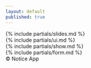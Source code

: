 ```yaml
---
layout: default
published: true
---
```

<section>
 {% include partials/slides.md %}
</section>
<section class = 'ui-case'>
  {% include partials/ui.md %}
</section>
<section class = 'show contain'>
 {% include partials/show.md %}
</section>
<section class = 'fmodal contain flex'>
  {% include partials/form.md %}
  <div id = 'year'>&copy; Notice App </div>
</section>